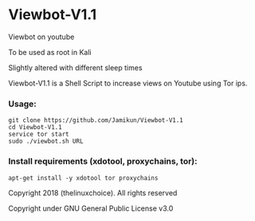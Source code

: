 # Viewbot-V1.1
Viewbot on youtube

To be used as root in Kali

Slightly altered with different sleep times

Viewbot-V1.1 is a Shell Script to increase views on Youtube using Tor ips.

### Usage:
```
git clone https://github.com/Jamikun/Viewbot-V1.1
cd Viewbot-V1.1
service tor start
sudo ./viewbot.sh URL
```

### Install requirements (xdotool, proxychains, tor):

```
apt-get install -y xdotool tor proxychains 
```

Copyright 2018 (thelinuxchoice). All rights reserved

Copyright under GNU General Public License v3.0
